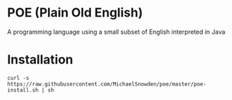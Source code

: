 # POE (Plain Old English)
A programming language using a small subset of English interpreted in Java

# Installation
`curl -s https://raw.githubusercontent.com/MichaelSnowden/poe/master/poe-install.sh | sh`
